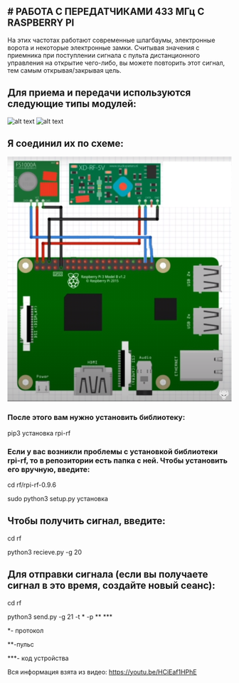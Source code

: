 <h2># РАБОТА С ПЕРЕДАТЧИКАМИ 433 МГц С RASPBERRY PI</h2>

На этих частотах работают современные шлагбаумы, электронные ворота и некоторые электронные замки. Считывая значения с приемника при поступлении сигнала с пульта дистанционного управления на открытие чего-либо, вы можете повторить этот сигнал, тем самым открывая/закрывая цель.

<h2>Для приема и передачи используются следующие типы модулей:</h2>

![alt text](https://static-sl.insales.ru/images/products/1/1171/141264019/1070.jpg)
![alt text](https://ae01.alicdn.com/kf/HTB1day5aULrK1Rjy1zbq6AenFXa6/QIACHIP-433-Mhz.jpg)

<h2>Я соединил их по схеме:</h2>

![alt text](https://github.com/EternalB-1/rf/blob/master/img/Screenshot_1.png?raw=true)

<h3>После этого вам нужно установить библиотеку:</h3>

pip3 установка rpi-rf

<h3>Если у вас возникли проблемы с установкой библиотеки rpi-rf, то в репозитории есть папка с ней. Чтобы установить его вручную, введите:</h3>

cd rf/rpi-rf-0.9.6

sudo python3 setup.py установка

<h2>Чтобы получить сигнал, введите:</h2>

cd rf

python3 recieve.py -g 20

<h2>Для отправки сигнала (если вы получаете сигнал в это время, создайте новый сеанс):</h2>

cd rf

python3 send.py -g 21 -t * -p ** ***

*- протокол

**-пульс

***- код устройства


Вся информация взята из видео: https://youtu.be/HCiEaf1HPhE
